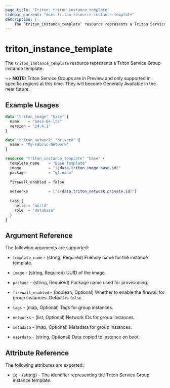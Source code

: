 ```yaml
---
page_title: "Triton: triton_instance_template"
sidebar_current: "docs-triton-resource-instance-template"
description: |-
    The `triton_instance_template` resource represents a Triton Service Group instance template.
---
```


# triton_instance_template

The `triton_instance_template` resource represents a Triton Service Group instance template.

~> **NOTE:** Triton Service Groups are in Preview and only supported in specific regions at this time. They will become Generally Available in the near future.

## Example Usages

```terraform
data "triton_image" "base" {
  name    = "base-64-lts"
  version = "24.4.1"
}

data "triton_network" "private" {
  name = "My-Fabric-Network"
}

resource "triton_instance_template" "base" {
  template_name    = "Base template"
  image            = "${data.triton_image.base.id}"
  package          = "g1.nano"
  
  firewall_enabled = false
  
  networks         = ["${data.triton_network.private.id}"]
  
  tags {
    hello = "world"
    role  = "database"
  }
}
```

## Argument Reference

The following arguments are supported:

* `template_name` - (string, Required) Friendly name for the instance template.

* `image` - (string, Required) UUID of the image.

* `package` - (string, Required) Package name used for provisioning.

* `firewall_enabled` - (boolean, Optional) Whether to enable the firewall for group instances. Default is `false`.

* `tags` - (map, Optional) Tags for group instances.

* `networks` - (list, Optional) Network IDs for group instances.

* `metadata` - (map, Optional) Metadata for group instances.

* `userdata` - (string, Optional) Data copied to instance on boot.

## Attribute Reference

The following attributes are exported:

* `id` - (string) - The identifier representing the Triton Service Group instance template.
